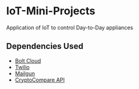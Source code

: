 # IoT-Mini-Projects
Application of IoT to control Day-to-Day appliances

## Dependencies Used
* [Bolt Cloud](https://cloud.boltiot.com/)
* [Twilio](https://www.twilio.com/)
* [Mailgun](https://www.mailgun.com/)
* [CryptoCompare API](https://min-api.cryptocompare.com/)

###
